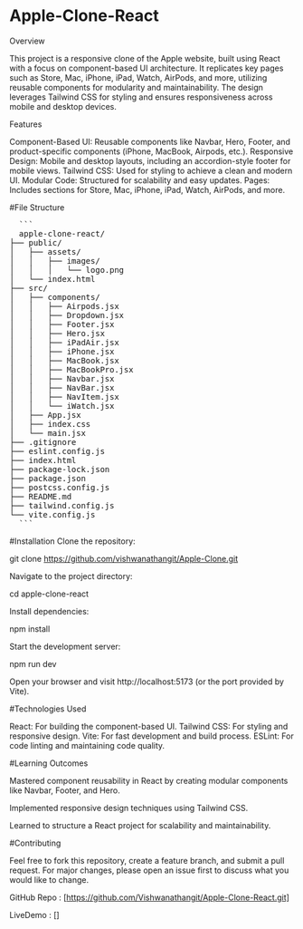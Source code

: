 # Apple-Clone-React

Overview

This project is a responsive clone of the Apple website, built using React with a focus on component-based UI architecture. It replicates key pages such as Store, Mac, iPhone, iPad, Watch, AirPods, and more, utilizing reusable components for modularity and maintainability. The design leverages Tailwind CSS for styling and ensures responsiveness across mobile and desktop devices.

Features

Component-Based UI: Reusable components like Navbar, Hero, Footer, and product-specific components (iPhone, MacBook, Airpods, etc.).
Responsive Design: Mobile and desktop layouts, including an accordion-style footer for mobile views.
Tailwind CSS: Used for styling to achieve a clean and modern UI.
Modular Code: Structured for scalability and easy updates.
Pages: Includes sections for Store, Mac, iPhone, iPad, Watch, AirPods, and more.

#File Structure

<pre>
  ```
  apple-clone-react/
├── public/
│   ├── assets/
│   │   ├── images/
│   │   │   └── logo.png
│   └── index.html
├── src/
│   ├── components/
│   │   ├── Airpods.jsx
│   │   ├── Dropdown.jsx
│   │   ├── Footer.jsx
│   │   ├── Hero.jsx
│   │   ├── iPadAir.jsx
│   │   ├── iPhone.jsx
│   │   ├── MacBook.jsx
│   │   ├── MacBookPro.jsx
│   │   ├── Navbar.jsx
│   │   ├── NavBar.jsx
│   │   ├── NavItem.jsx
│   │   └── iWatch.jsx
│   ├── App.jsx
│   ├── index.css
│   └── main.jsx
├── .gitignore
├── eslint.config.js
├── index.html
├── package-lock.json
├── package.json
├── postcss.config.js
├── README.md
├── tailwind.config.js
└── vite.config.js
  ```
</pre>

#Installation
Clone the repository:

git clone https://github.com/vishwanathangit/Apple-Clone.git

Navigate to the project directory:

cd apple-clone-react

Install dependencies:

npm install

Start the development server:

npm run dev

Open your browser and visit http://localhost:5173 (or the port provided by Vite).

#Technologies Used

React: For building the component-based UI.
Tailwind CSS: For styling and responsive design.
Vite: For fast development and build process.
ESLint: For code linting and maintaining code quality.

#Learning Outcomes

Mastered component reusability in React by creating modular components like Navbar, Footer, and Hero.

Implemented responsive design techniques using Tailwind CSS.

Learned to structure a React project for scalability and maintainability.

#Contributing

Feel free to fork this repository, create a feature branch, and submit a pull request. For major changes, please open an issue first to discuss what you would like to change.

GitHub Repo : [https://github.com/Vishwanathangit/Apple-Clone-React.git]

LiveDemo : []
